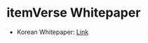 # itemVerse Whitepaper

- Korean Whitepaper: [Link](https://github.com/itemVerse/whitepaper/blob/master/%5BKR%5D%20itemVerse%20Whitepaper%20v.25.pdf)